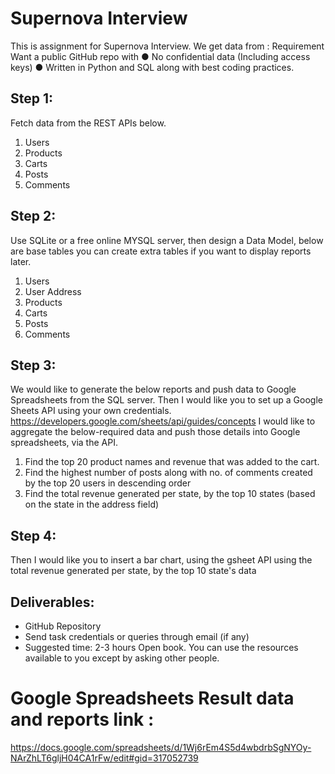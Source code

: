 # Supernova Interview
This is assignment for Supernova Interview. 
We get data from : 
Requirement
Want a public GitHub repo with
● No confidential data (Including access keys)
● Written in Python and SQL along with best coding practices.
## Step 1:
Fetch data from the REST APIs below.
1. Users
2. Products
3. Carts
4. Posts
5. Comments
## Step 2:
Use SQLite or a free online MYSQL server, then design a Data Model, below are base tables you can
create extra tables if you want to display reports later.
1. Users
2. User Address
3. Products
4. Carts
5. Posts
6. Comments
## Step 3:
We would like to generate the below reports and push data to Google Spreadsheets from the SQL
server.
Then I would like you to set up a Google Sheets API using your own credentials.
https://developers.google.com/sheets/api/guides/concepts
I would like to aggregate the below-required data and push those details into Google spreadsheets,
via the API.
1. Find the top 20 product names and revenue that was added to the cart.
2. Find the highest number of posts along with no. of comments created by the top 20 users in
descending order
3. Find the total revenue generated per state, by the top 10 states (based on the state in the
address field)
## Step 4:
Then I would like you to insert a bar chart, using the gsheet API using the total revenue generated per
state, by the top 10 state's data
## Deliverables:
- GitHub Repository
- Send task credentials or queries through email (if any)
- Suggested time: 2-3 hours
Open book. You can use the resources available to you except by asking other people.

# Google Spreadsheets Result data and reports link : 
https://docs.google.com/spreadsheets/d/1Wj6rEm4S5d4wbdrbSgNYOy-NArZhLT6gljH04CA1rFw/edit#gid=317052739
